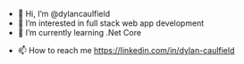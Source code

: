 - 👋 Hi, I’m @dylancaulfield
- 👀 I’m interested in full stack web app development
- 🌱 I’m currently learning .Net Core
<!--- 💞️ I’m looking to collaborate on ... -->
- 📫 How to reach me https://linkedin.com/in/dylan-caulfield

<!---
dylancaulfield/dylancaulfield is a ✨ special ✨ repository because its `README.md` (this file) appears on your GitHub profile.
You can click the Preview link to take a look at your changes.
--->
